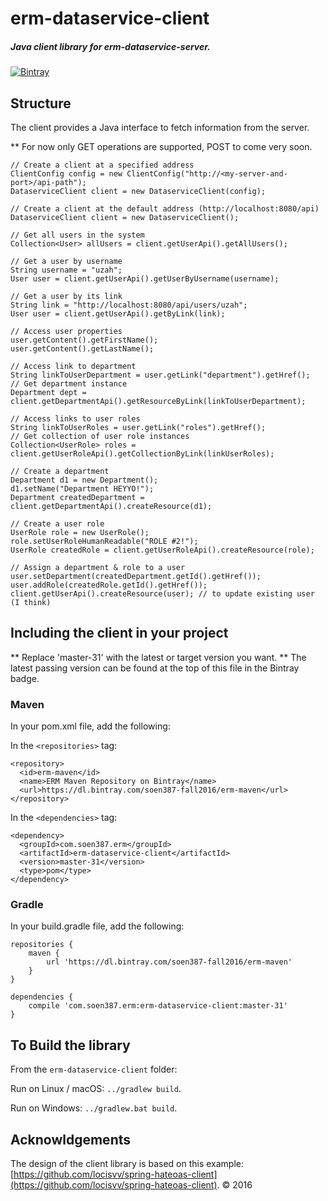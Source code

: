 # erm-dataservice-client

##### Java client library for erm-dataservice-server.

[![Bintray](https://img.shields.io/bintray/v/soen387-fall2016/erm-maven/erm-dataservice-client.svg)](https://bintray.com/soen387-fall2016/erm-maven/erm-dataservice-client)

## Structure

The client provides a Java interface to fetch information from the server.


** For now only GET operations are supported, POST to come very soon.

```
// Create a client at a specified address
ClientConfig config = new ClientConfig("http://<my-server-and-port>/api-path");
DataserviceClient client = new DataserviceClient(config);

// Create a client at the default address (http://localhost:8080/api)
DataserviceClient client = new DataserviceClient();

// Get all users in the system
Collection<User> allUsers = client.getUserApi().getAllUsers();

// Get a user by username
String username = "uzah";
User user = client.getUserApi().getUserByUsername(username);

// Get a user by its link
String link = "http://localhost:8080/api/users/uzah";
User user = client.getUserApi().getByLink(link);

// Access user properties
user.getContent().getFirstName();
user.getContent().getLastName();

// Access link to department
String linkToUserDepartment = user.getLink("department").getHref();
// Get department instance
Department dept = client.getDepartmentApi().getResourceByLink(linkToUserDepartment);

// Access links to user roles
String linkToUserRoles = user.getLink("roles").getHref();
// Get collection of user role instances
Collection<UserRole> roles = client.getUserRoleApi().getCollectionByLink(linkUserRoles);

// Create a department
Department d1 = new Department();
d1.setName("Department HEYYO!");
Department createdDepartment = client.getDepartmentApi().createResource(d1);

// Create a user role
UserRole role = new UserRole();
role.setUserRoleHumanReadable("ROLE #2!");
UserRole createdRole = client.getUserRoleApi().createResource(role);

// Assign a department & role to a user
user.setDepartment(createdDepartment.getId().getHref());
user.addRole(createdRole.getId().getHref());
client.getUserApi().createResource(user); // to update existing user (I think)

```

## Including the client in your project
** Replace 'master-31' with the latest or target version you want.
** The latest passing version can be found at the top of this file in the Bintray badge.

### Maven
In your pom.xml file, add the following:

In the ```<repositories>``` tag:
```
<repository>
  <id>erm-maven</id>
  <name>ERM Maven Repository on Bintray</name>
  <url>https://dl.bintray.com/soen387-fall2016/erm-maven</url>
</repository>
```

In the ```<dependencies>``` tag:
```
<dependency>
  <groupId>com.soen387.erm</groupId>
  <artifactId>erm-dataservice-client</artifactId>
  <version>master-31</version>
  <type>pom</type>
</dependency>
```

### Gradle
In your build.gradle file, add the following:

```
repositories {
    maven {
        url 'https://dl.bintray.com/soen387-fall2016/erm-maven'
    }
}    

dependencies {
    compile 'com.soen387.erm:erm-dataservice-client:master-31'
}
```


## To Build the library

From the ```erm-dataservice-client``` folder:

Run on Linux / macOS: ```../gradlew build```.

Run on Windows: ```../gradlew.bat build```.


## Acknowldgements

The design of the client library is based on this example: [https://github.com/locisvv/spring-hateoas-client](https://github.com/locisvv/spring-hateoas-client).
&copy; 2016
